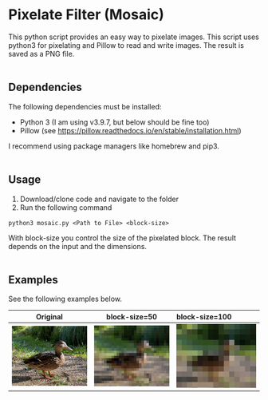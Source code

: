 # Pixelate Filter (Mosaic)

This python script provides an easy way to pixelate images. 
This script uses python3 for pixelating and Pillow to read and write images. The result is saved as a PNG file.
</br>
</br>
## Dependencies
The following dependencies must be installed:

* Python 3 (I am using v3.9.7, but below should be fine too)
* Pillow (see https://pillow.readthedocs.io/en/stable/installation.html)

I recommend using package managers like homebrew and pip3.
</br>
</br>
## Usage
1. Download/clone code and navigate to the folder
2. Run the following command
```
python3 mosaic.py <Path to File> <block-size> 
```

With block-size you control the size of the pixelated block. The result depends on the input and the dimensions. 
</br>
</br>
## Examples
See the following examples below.

Original            |  block-size=50         | block-size=100
:-------------------------:|:-------------------------:|:------------
![](examples/test_image_full.jpg)  |  ![](examples/result_50.png) | ![](examples/result_100.png)

